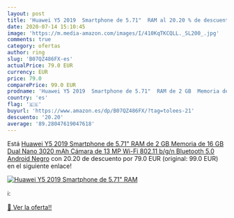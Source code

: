 ```yaml
---
layout: post
title: 'Huawei Y5 2019  Smartphone de 5.71"  RAM al 20.20 % de descuento'
date: 2020-07-14 15:10:45
image: 'https://m.media-amazon.com/images/I/410KqTKCQLL._SL200_.jpg'
comments: true
category: ofertas
author: ring
slug: 'B07QZ486FX-es'
actualPrice: 79.0 EUR
currency: EUR
price: 79.0
comparePrice: 99.0 EUR
prodname: 'Huawei Y5 2019  Smartphone de 5.71"  RAM de 2 GB  Memoria de 16 GB  Dual Nano  3020 mAh  Cámara de 13 MP   Wi-Fi 802.11 b/g/n  Bluetooth 5.0  Android  Negro'
country: 'es'
flag: '🇪🇸'
buyurl: 'https://www.amazon.es/dp/B07QZ486FX/?tag=tolees-21'
descuento: '20.20'
average: '89.28047619047618'
---
```


Está [Huawei Y5 2019  Smartphone de 5.71"  RAM de 2 GB  Memoria de 16 GB  Dual Nano  3020 mAh  Cámara de 13 MP   Wi-Fi 802.11 b/g/n  Bluetooth 5.0  Android  Negro](https://www.amazon.es/dp/B07QZ486FX/?tag=tolees-21) con 20.20 de descuento por 79.0 EUR (original: 99.0 EUR) en el siguiente enlace!

[![Huawei Y5 2019  Smartphone de 5.71"  RAM](https://m.media-amazon.com/images/I/410KqTKCQLL._SL200_.jpg)](https://www.amazon.es/dp/B07QZ486FX/?tag=tolees-21)

ℹ️:


[🛒 Ver la oferta!!](https://www.amazon.es/dp/B07QZ486FX/?tag=tolees-21)
